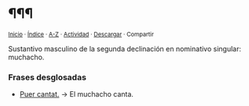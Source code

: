 # ¶¶¶
<sup>[Inicio](../../../../index.md) · [Índice](../../../../indices/latin-espanol-p.md) · [A-Z](../../../../indices/alfabetico.md) · [Actividad](../../../../indices/actividad.md) · <a href="¶¶¶" download="jucardus-¶¶¶">Descargar</a> · Compartir</sup>

Sustantivo masculino de la segunda declinación en nominativo singular: muchacho.

### Frases desglosadas

* [Puer cantat.](../../../../contenido/p/u/e/puer-cantat.md) → El muchacho canta.
